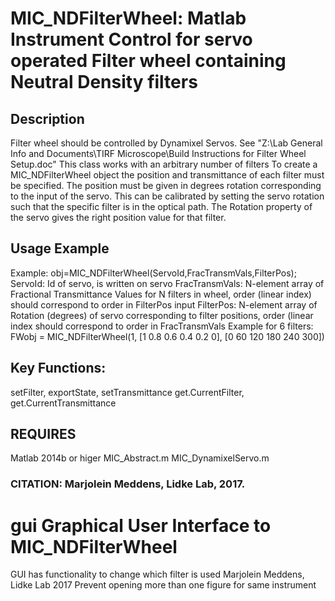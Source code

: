 # MIC_NDFilterWheel: Matlab Instrument Control for servo operated Filter wheel containing Neutral Density filters
## Description
Filter wheel should be controlled by Dynamixel Servos. See "Z:\Lab
General Info and Documents\TIRF Microscope\Build Instructions for
Filter Wheel Setup.doc"
This class works with an arbitrary number of filters
To create a MIC_NDFilterWheel object the position and transmittance
of each filter must be specified. The position must be given in
degrees rotation corresponding to the input of the servo. This
can be calibrated by setting the servo rotation such that the
specific filter is in the optical path. The Rotation property of the
servo gives the right position value for that filter.
## Usage Example
Example: obj=MIC_NDFilterWheel(ServoId,FracTransmVals,FilterPos);
ServoId: Id of servo, is written on servo
FracTransmVals: N-element array of Fractional Transmittance
Values for N filters in wheel, order (linear index)
should correspond to order in FilterPos input
FilterPos: N-element array of Rotation (degrees) of servo
corresponding to filter positions, order (linear
index should correspond to order in FracTransmVals
Example for 6 filters:
FWobj = MIC_NDFilterWheel(1, [1 0.8 0.6 0.4 0.2 0], [0 60 120 180 240 300])
## Key Functions:
setFilter, exportState, setTransmittance get.CurrentFilter, get.CurrentTransmittance
## REQUIRES
Matlab 2014b or higer
MIC_Abstract.m
MIC_DynamixelServo.m
### CITATION: Marjolein Meddens, Lidke Lab, 2017.
# gui Graphical User Interface to MIC_NDFilterWheel
GUI has functionality to change which filter is used
Marjolein Meddens, Lidke Lab 2017
Prevent opening more than one figure for same instrument
